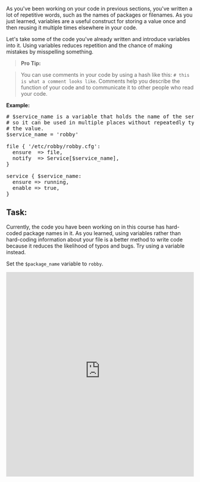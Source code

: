 As you've been working on your code in previous sections, you've written a lot of repetitive words, such as the names of packages or filenames. As you just learned, variables are a useful construct for storing a value once and then reusing it multiple times elsewhere in your code.

Let's take some of the code you've already written and introduce variables into it. Using variables reduces repetition and the chance of making mistakes by misspelling something.

> **Pro Tip:**

> You can use comments in your code by using a hash like this: `# this is what a comment looks like`. Comments help you describe the function of your code and to communicate it to other people who read your code.

**Example:**

<pre>
# $service_name is a variable that holds the name of the service
# so it can be used in multiple places without repeatedly typing
# the value.
$service_name = 'robby'

file { '/etc/robby/robby.cfg':
  ensure  => file,
  notify  => Service[$service_name],
}

service { $service_name:
  ensure => running,
  enable => true,
}
</pre>

## Task:

Currently, the code you have been working on in this course has hard-coded package names in it. As you learned, using variables rather than hard-coding information about your file is a better method to write code because it reduces the likelihood of typos and bugs. Try using a variable instead.

Set the `$package_name` variable to `robby`.

<iframe src="https://magicbox.classroom.puppet.com/scenario/putting_variables_to_use" width="100%" height="550px" frameborder="0"></iframe>
